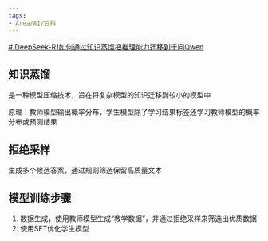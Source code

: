 ```yaml
---
tags:
- Area/AI/百科
---
```


[# DeepSeek-R1如何通过知识蒸馏把推理能力迁移到千问Qwen](https://mp.weixin.qq.com/s?__biz=MzkxMDYyNTA2NA%3D%3D&mid=2247484087&idx=1&sn=a67b2f67915d1efc655662a10c289982&chksm=c0013801d23996273de1c43bb224c87108e9a78abc5803f538d8685c86a18ab55bbdcf54555e&version=4.1.30.99529&platform=mac&nwr_flag=1&from=industrynews#wechat_redirect)

## 知识蒸馏

是一种模型压缩技术，旨在将复杂模型的知识迁移到较小的模型中

原理：教师模型输出概率分布，学生模型除了学习结果标签还学习教师模型的概率分布或预测结果

## 拒绝采样

生成多个候选答案，通过规则筛选保留高质量文本

## 模型训练步骤

1. 数据生成，使用教师模型生成“教学数据”，并通过拒绝采样来筛选出优质数据
2. 使用SFT优化学生模型